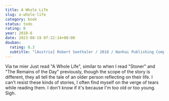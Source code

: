 ```yaml
---
title: A Whole Life
slug: a-whole-life
category: book
status: todo
rating: 0
year: 2018-6
date: 2023-08-19 07:22:14+08:00
douban:
  rating: 8.3
  subtitle: "[Austria] Robert Seethaler / 2018 / Nanhai Publishing Company"
---
```


Via tw mier Just read "A Whole Life", similar to when I read "Stoner" and "The Remains of the Day" previously, though the scope of the story is different, they all tell the tale of an older person reflecting on their life. I can't resist these kinds of stories, I often find myself on the verge of tears while reading them. I don't know if it's because I'm too old or too young. Sigh.
